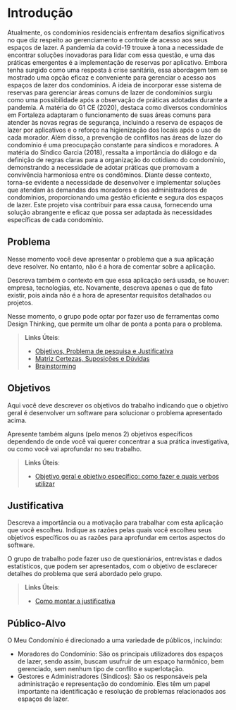 # Introdução

Atualmente, os condomínios residenciais enfrentam desafios significativos no que diz respeito ao gerenciamento e controle de acesso aos seus espaços de lazer. A pandemia da covid-19 trouxe à tona a necessidade de encontrar soluções inovadoras para lidar com essa questão, e uma das práticas emergentes é a implementação de reservas por aplicativo. Embora tenha surgido como uma resposta à crise sanitária, essa abordagem tem se mostrado uma opção eficaz e conveniente para gerenciar o acesso aos espaços de lazer dos condomínios.
A ideia de incorporar esse sistema de reservas para gerenciar áreas comuns de lazer de condomínios surgiu como uma possibilidade após a observação de práticas adotadas durante a pandemia.  A matéria do G1 CE (2020), destaca como diversos condomínios em Fortaleza adaptaram o funcionamento de suas áreas comuns para atender às novas regras de segurança, incluindo a reserva de espaços de lazer por aplicativos e o reforço na higienização dos locais após o uso de cada morador.
Além disso, a prevenção de conflitos nas áreas de lazer do condomínio é uma preocupação constante para síndicos e moradores. A matéria do Síndico Garcia (2018), ressalta a importância do diálogo e da definição de regras claras para a organização do cotidiano do condomínio, demonstrando a necessidade de adotar práticas que promovam a convivência harmoniosa entre os condôminos.
Diante desse contexto, torna-se evidente a necessidade de desenvolver e implementar soluções que atendam às demandas dos moradores e dos administradores de condomínios, proporcionando uma gestão eficiente e segura dos espaços de lazer. Este projeto visa contribuir para essa causa, fornecendo uma solução abrangente e eficaz que possa ser adaptada às necessidades específicas de cada condomínio.


## Problema
Nesse momento você deve apresentar o problema que a sua aplicação deve  resolver. No entanto, não é a hora de comentar sobre a aplicação.

Descreva também o contexto em que essa aplicação será usada, se  houver: empresa, tecnologias, etc. Novamente, descreva apenas o que de  fato existir, pois ainda não é a hora de apresentar requisitos  detalhados ou projetos.

Nesse momento, o grupo pode optar por fazer uso  de ferramentas como Design Thinking, que permite um olhar de ponta a ponta para o problema.

> **Links Úteis**:
> - [Objetivos, Problema de pesquisa e Justificativa](https://medium.com/@versioparole/objetivos-problema-de-pesquisa-e-justificativa-c98c8233b9c3)
> - [Matriz Certezas, Suposições e Dúvidas](https://medium.com/educa%C3%A7%C3%A3o-fora-da-caixa/matriz-certezas-suposi%C3%A7%C3%B5es-e-d%C3%BAvidas-fa2263633655)
> - [Brainstorming](https://www.euax.com.br/2018/09/brainstorming/)

## Objetivos

Aqui você deve descrever os objetivos do trabalho indicando que o objetivo geral é desenvolver um software para solucionar o problema apresentado acima. 

Apresente também alguns (pelo menos 2) objetivos específicos dependendo de onde você vai querer concentrar a sua prática investigativa, ou como você vai aprofundar no seu trabalho.
 
> **Links Úteis**:
> - [Objetivo geral e objetivo específico: como fazer e quais verbos utilizar](https://blog.mettzer.com/diferenca-entre-objetivo-geral-e-objetivo-especifico/)

## Justificativa

Descreva a importância ou a motivação para trabalhar com esta aplicação que você escolheu. Indique as razões pelas quais você escolheu seus objetivos específicos ou as razões para aprofundar em certos aspectos do software.

O grupo de trabalho pode fazer uso de questionários, entrevistas e dados estatísticos, que podem ser apresentados, com o objetivo de esclarecer detalhes do problema que será abordado pelo grupo.

> **Links Úteis**:
> - [Como montar a justificativa](https://guiadamonografia.com.br/como-montar-justificativa-do-tcc/)

## Público-Alvo

O Meu Condomínio é direcionado a uma variedade de públicos, incluindo:
- Moradores do Condomínio: São os principais utilizadores dos espaços de lazer, sendo assim, buscam usufruir de um espaço harmônico, bem gerenciado, sem nenhum tipo de conflito e superlotação.
- Gestores e Administradores (Síndicos): São os responsáveis pela administração e representação do condomínio. Eles têm um papel importante na identificação e resolução de problemas relacionados aos espaços de lazer.
